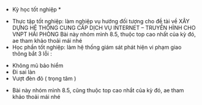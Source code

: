 * Kỳ học tốt nghiệp *
- Thực tập tốt nghiệp: làm nghiệp vụ hướng đối tượng cho đề tài về XÂY DỰNG HỆ THỐNG CUNG CẤP DỊCH VỤ INTERNET – TRUYỀN HÌNH CHO VNPT HẢI PHÒNG
Bài này nhóm mình 8.5, thuộc top cao nhất của kỳ đó, ae tham khảo thoải mái nhé
- Học phần tốt nghiệp: làm hệ thống giám sát phát hiện vi phạm giao thông bắt 3 lỗi :
+ Không mũ bảo hiểm
+ Đi sai làn
+ Vượt đèn đỏ ( trọng tâm )
* Bài này nhóm mình 8.5, cũng thuộc top cao nhắt của kỳ đó, ae tham khảo thoải mái nhé
